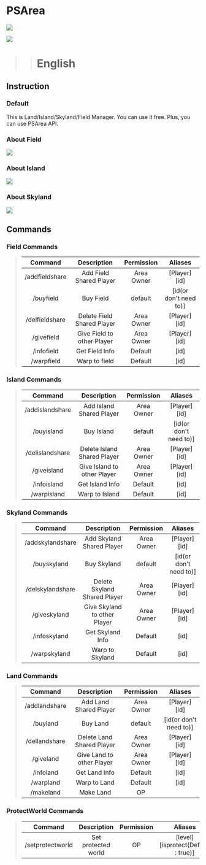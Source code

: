 # PSArea
[![](https://poggit.pmmp.io/shield.state/PSArea)](https://poggit.pmmp.io/p/PSArea)

[![](https://poggit.pmmp.io/shield.api/PSArea)](https://poggit.pmmp.io/p/PSArea)
>> # English

## Instruction
### Default
This is Land/Island/Skyland/Field Manager.
You can use it free. Plus, you can use PSArea API.
### About Field
![](https://github.com/potatoshare88/PSArea/blob/master/img/field.png)
### About Island
![](https://github.com/potatoshare88/PSArea/blob/master/img/island.png)
### About Skyland
![](https://github.com/potatoshare88/PSArea/blob/master/img/skyland.png)

## Commands

### Field Commands
>  | Command | Description | Permission | Aliases |
>  | :-------: | :-------: | :-------: | :-------: |
>  | /addfieldshare | Add Field Shared Player | Area Owner | [Player] [id] |
>  | /buyfield | Buy Field | default | [id(or don't need to)] |
>  | /delfieldshare | Delete Field Shared Player | Area Owner | [Player] [id] |
>  | /givefield | Give Field to other Player | Area Owner | [Player] [id] |
>  | /infofield | Get Field Info | Default | [id] |
>  | /warpfield | Warp to field | Default | [id] |
### Island Commands
>  | Command | Description | Permission | Aliases |
>  | :-------: | :-------: | :-------: | :-------: |
>  | /addislandshare | Add Island Shared Player | Area Owner | [Player] [id] |
>  | /buyisland | Buy Island | default | [id(or don't need to)] |
>  | /delislandshare | Delete Island Shared Player | Area Owner | [Player] [id] |
>  | /giveisland | Give Island to other Player | Area Owner | [Player] [id] |
>  | /infoisland | Get Island Info | Default | [id] |
>  | /warpisland | Warp to Island | Default | [id] |
### Skyland Commands
>  | Command | Description | Permission | Aliases |
>  | :-------: | :-------: | :-------: | :-------: |
>  | /addskylandshare | Add Skyland Shared Player | Area Owner | [Player] [id] |
>  | /buyskyland | Buy Skyland | default | [id(or don't need to)] |
>  | /delskylandshare | Delete Skyland Shared Player | Area Owner | [Player] [id] |
>  | /giveskyland | Give Skyland to other Player | Area Owner | [Player] [id] |
>  | /infoskyland | Get Skyland Info | Default | [id] |
>  | /warpskyland | Warp to Skyland | Default | [id] |
### Land Commands
>  | Command | Description | Permission | Aliases |
>  | :-------: | :-------: | :-------: | :-------: |
>  | /addlandshare | Add Land Shared Player | Area Owner | [Player] [id] |
>  | /buyland | Buy Land | default | [id(or don't need to)] |
>  | /dellandshare | Delete Land Shared Player | Area Owner | [Player] [id] |
>  | /giveland | Give Land to other Player | Area Owner | [Player] [id] |
>  | /infoland | Get Land Info | Default | [id] |
>  | /warpland | Warp to Land | Default | [id] |
>  | /makeland | Make Land | OP | |
### ProtectWorld Commands
>  | Command | Description | Permission | Aliases |
>  | :-------: | :-------: | :-------: | :-------: |
>  | /setprotectworld | Set protected world | OP | [level] [isprotect(Default : true)] |